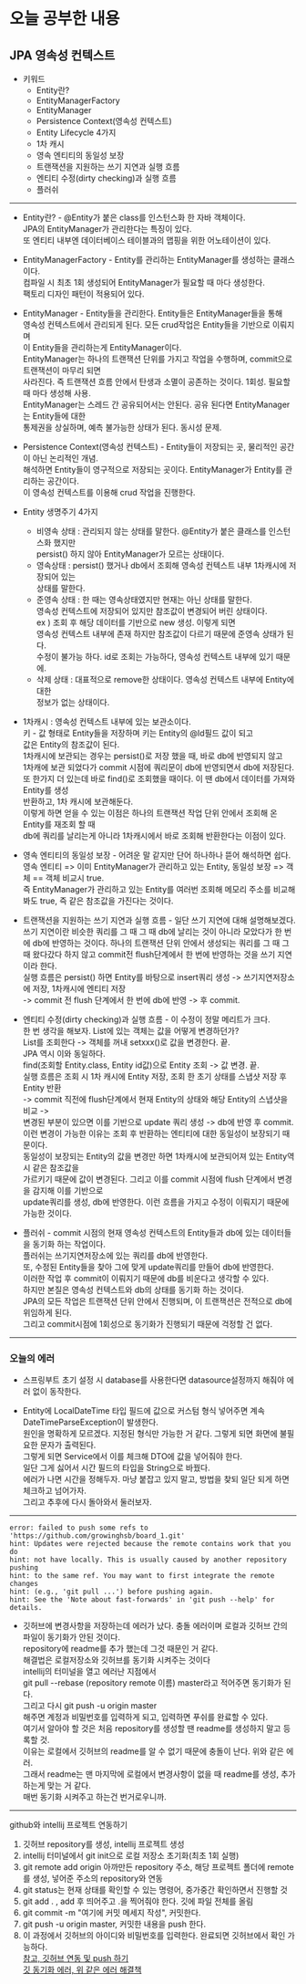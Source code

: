 # 오늘 공부한 내용
## JPA 영속성 컨텍스트   
* 키워드   
  * Entity란?
  * EntityManagerFactory   
  * EntityManager   
  * Persistence Context(영속성 컨텍스트)   
  * Entity Lifecycle 4가지   
  * 1차 캐시   
  * 영속 엔티티의 동일성 보장
  * 트랜잭션을 지원하는 쓰기 지연과 실행 흐름
  * 엔티티 수정(dirty checking)과 실행 흐름
  * 플러쉬
***
*  Entity란? - @Entity가 붙은 class를 인스턴스화 한 자바 객체이다.   
JPA의 EntityManager가 관리한다는 특징이 있다.   
또 엔티티 내부엔 데이터베이스 테이블과의 맵핑을 위한 어노테이션이 있다.   

* EntityManagerFactory - Entity를 관리하는 EntityManager를 생성하는 클래스이다.   
컴파일 시 최초 1회 생성되어 EntityManager가 필요할 때 마다 생성한다.   
팩토리 디자인 패턴이 적용되어 있다.   

* EntityManager - Entity들을 관리한다. Entity들은 EntityManager들을 통해    
영속성 컨텍스트에서 관리되게 된다. 모든 crud작업은 Entity들을 기반으로 이뤄지며   
이 Entity들을 관리하는게 EntityManager이다.    
EntityManager는 하나의 트랜잭션 단위를 가지고 작업을 수행하며, commit으로 트랜잭션이 마무리 되면   
사라진다. 즉 트랜잭션 흐름 안에서 탄생과 소멸이 공존하는 것이다. 1회성. 필요할 때 마다 생성해 사용.   
EntityManager는 스레드 간 공유되어서는 안된다. 공유 된다면 EntityManager는 Entity들에 대한   
통제권을 상실하며, 예측 불가능한 상태가 된다. 동시성 문제.   

* Persistence Context(영속성 컨텍스트) - Entity들이 저장되는 곳, 물리적인 공간이 아닌 논리적인 개념.   
해석하면 Entity들이 영구적으로 저장되는 곳이다. EntityManager가 Entity를 관리하는 공간이다.   
이 영속성 컨텍스트를 이용해 crud 작업을 진행한다.   

* Entity 생명주기 4가지   
  * 비영속 상태 : 관리되지 않는 상태를 말한다. @Entity가 붙은 클래스를 인스턴스화 했지만    
  persist() 하지 않아 EntityManager가 모르는 상태이다.
  * 영속상태 : persist() 했거나 db에서 조회해 영속성 컨텍스트 내부 1차캐시에 저장되어 있는   
  상태를 말한다.    
  * 준영속 상태 : 한 때는 영속상태였지만 현재는 아닌 상태를 말한다.    
  영속성 컨텍스트에 저장되어 있지만 참조값이 변경되어 버린 상태이다.   
  ex ) 조회 후 해당 데이터를 기반으로 new 생성. 이렇게 되면   
  영속성 컨텍스트 내부에 존재 하지만 참조값이 다르기 때문에 준영속 상태가 된다.    
  수정이 불가능 하다. id로 조회는 가능하다, 영속성 컨텍스트 내부에 있기 때문에.   
  * 삭제 상태 : 대표적으로 remove한 상태이다. 영속성 컨텍스트 내부에 Entity에 대한    
  정보가 없는 상태이다.

* 1차캐시 : 영속성 컨텍스트 내부에 있는 보관소이다.    
키 - 값 형태로 Entity들을 저장하며 키는 Entity의 @Id필드 값이 되고     
값은 Entity의 참조값이 된다.     
1차캐시에 보관되는 경우는 persist()로 저장 했을 때, 바로 db에 반영되지 않고      
1차캐에 보관 되었다가 commit 시점에 쿼리문이 db에 반영되면서 db에 저장된다.    
또 한가지 더 있는데 바로 find()로 조회했을 때이다. 이 땐 db에서 데이터를 가져와 Entity를 생성     
반환하고, 1차 캐시에 보관해둔다.       
이렇게 하면 얻을 수 있는 이점은 하나의 트랜잭션 작업 단위 안에서 조회해 온 Entity를 재조회 할 때    
db에 쿼리를 날리는게 아니라 1차캐시에서 바로 조회해 반환한다는 이점이 있다.     

* 영속 엔티티의 동일성 보장 - 어려운 말 같지만 단어 하나하나 뜯어 해석하면 쉽다.    
영속 엔티티 => 이미 EntityManager가 관리하고 있는 Entity, 동일성 보장 => 객체 == 객체 비교시 true.   
즉 EntityManager가 관리하고 있는 Entity를 여러번 조회해 메모리 주소를 비교해봐도 true, 즉 같은 참조값을 가진다는 것이다.   

* 트랜잭션을 지원하는 쓰기 지연과 실행 흐름 - 일단 쓰기 지연에 대해 설명해보겠다.   
쓰기 지연이란 비슷한 쿼리를 그 때 그 때 db에 날리는 것이 아니라 모았다가 한 번에 db에 반영하는 것이다.
하나의 트랜잭션 단위 안에서 생성되는 쿼리를 그 때 그 때 왔다갔다 하지 않고 commit전 flush단계에서 
한 번에 반영하는 것을 쓰기 지연이라 한다.    
실행 흐름은 persist() 하면 Entity를 바탕으로 insert쿼리 생성 -> 쓰기지연저장소에 저장, 1차캐시에 엔티티 저장   
-> commit 전 flush 단계에서 한 번에 db에 반영 -> 후 commit.    

* 엔티티 수정(dirty checking)과 실행 흐름 - 이 수정이 정말 메리트가 크다.   
한 번 생각을 해보자. List에 있는 객체는 값을 어떻게 변경하던가?    
List를 조회한다 -> 객체를 꺼내 setxxx()로 값을 변경한다. 끝.    
JPA 역시 이와 동일하다.   
find(조회할 Entity.class, Entity id값)으로 Entity 조회 -> 값 변경. 끝.   
실행 흐름은 조회 시 1차 캐시에 Entity 저장, 조회 한 초기 상태를 스냅샷 저장 후 Entity 반환   
-> commit 직전에 flush단계에서 현재 Entity의 상태와 해당 Entity의 스냅샷을 비교 ->   
변경된 부분이 있으면 이를 기반으로 update 쿼리 생성 -> db에 반영 후 commit.      
이런 변경이 가능한 이유는 조회 후 반환하는 엔티티에 대한 동일성이 보장되기 때문이다.      
동일성이 보장되는 Entity의 값을 변경만 하면 1차캐시에 보관되어져 있는 Entity역시 같은 참조값을       
가르키기 때문에 값이 변경된다. 그리고 이를 commit 시점에 flush 단계에서 변경을 감지해 이를 기반으로      
update쿼리를 생성, db에 반영한다. 이런 흐름을 가지고 수정이 이뤄지기 때문에 가능한 것이다.    

* 플러쉬 - commit 시점의 현재 영속성 컨텍스트의 Entity들과 db에 있는 데이터들을 동기화 하는 작업이다.    
플러쉬는 쓰기지연저장소에 있는 쿼리를 db에 반영한다.    
또, 수정된 Entity들을 찾아 그에 맞게 update쿼리를 만들어 db에 반영한다.    
이러한 작업 후 commit이 이뤄지기 때문에 db를 비운다고 생각할 수 있다.    
하지만 본질은 영속성 컨텍스트와 db의 상태를 동기화 하는 것이다.    
JPA의 모든 작업은 트랜잭션 단위 안에서 진행되며, 이 트랜잭션은 전적으로 db에 위임하게 된다.    
그리고 commit시점에 1회성으로 동기화가 진행되기 때문에 걱정할 건 없다. 
***
### 오늘의 에러
* 스프링부트 초기 설정 시 database를 사용한다면 datasource설정까지 해줘야 에러 없이 동작한다.   

* Entity에 LocalDateTime 타입 필드에 값으로 커스텀 형식 넣어주면 계속 DateTimeParseException이 발생한다.   
원인을 명확하게 모르겠다. 지정된 형식만 가능한 거 같다. 그렇게 되면 화면에 불필요한 문자가 출력된다.   
그렇게 되면 Service에서 이를 체크해 DTO에 값을 넣어줘야 한다.   
일단 그게 싫어서 시간 필드의 타입을 String으로 바꿨다.   
에러가 나면 시간을 정해두자. 마냥 붙잡고 있지 말고, 방법을 찾되 일단 되게 하면 체크하고 넘어가자.   
그리고 추후에 다시 돌아와서 둘러보자.  
***
```
error: failed to push some refs to 'https://github.com/growinghsb/board_1.git'
hint: Updates were rejected because the remote contains work that you do
hint: not have locally. This is usually caused by another repository pushing
hint: to the same ref. You may want to first integrate the remote changes
hint: (e.g., 'git pull ...') before pushing again.
hint: See the 'Note about fast-forwards' in 'git push --help' for details.
```
* 깃허브에 변경사항을 저장하는데 에러가 났다. 충돌 에러이며 로컬과 깃허브 간의 파일이 동기화가 안된 것이다.   
repository에 readme를 추가 했는데 그것 때문인 거 같다.   
해결법은 로컬저장소와 깃허브를 동기화 시켜주는 것이다    
intellij의 터미널을 열고 에러난 지점에서   
git pull --rebase (repository remote 이름) master라고 적어주면 동기화가 된다.    
그리고 다시 git push -u origin master    
해주면 계정과 비밀번호를 입력하게 되고, 입력하면 푸쉬를 완료할 수 있다.   
여기서 알아야 할 것은 처음 repository를 생성할 땐 readme를 생성하지 말고 등록할 것.   
이유는 로컬에서 깃허브의 readme를 알 수 없기 때문에 충돌이 난다. 위와 같은 에러.   
그래서 readme는 맨 마지막에 로컬에서 변경사항이 없을 때 readme를 생성, 추가하는게 맞는 거 같다.    
매번 동기화 시켜주고 하는건 번거로우니까.   
***
github와 intellij 프로젝트 연동하기   
1. 깃허브 repository를 생성, intellij 프로젝트 생성
2. intellij 터미널에서 git init으로 로컬 저장소 초기화(최초 1회 실행)
3. git remote add origin 아까만든 repository 주소, 해당 프로젝트 폴더에 remote를 생성, 넣어준 주소의 repository와 연동
4. git status는 현재 상태를 확인할 수 있는 명령어, 중가중간 확인하면서 진행할 것
5. git add . , add 후 띄어주고 .을 찍어줘야 한다. 깃에 파일 전체를 올림
6. git commit -m "여기에 커밋 메세지 작성", 커밋한다.   
7. git push -u origin master, 커밋한 내용을 push 한다.    
8. 이 과정에서 깃허브의 아이디와 비밀번호를 입력한다. 완료되면 깃허브에서 확인 가능하다.   
[참고, 깃허브 연동 및 push 하기](https://pyoungt.tistory.com/52)   
[깃 동기화 에러, 위 같은 에러 해결책](https://blog.dalso.org/it/git/14204)   

